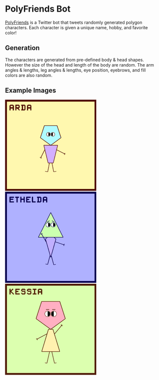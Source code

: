 # PolyFriends Bot
[PolyFriends](https://twitter.com/PolyFriendsBot) is a Twitter bot that tweets randomly generated polygon characters. Each character is given a unique name, hobby, and favorite color!

## Generation
The characters are generated from pre-defined body & head shapes. However the size of the head and length of the body are random. The arm angles & lengths, leg angles & lengths, eye position, eyebrows, and fill colors are also random.

## Example Images
<p>
    <img src="examples/Image1.png" width="300"/>
    <img src="examples/Image2.png" width="300"/>
    <img src="examples/Image3.png" width="300"/>
</p>